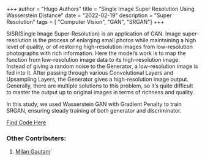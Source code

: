 +++ 
author = "Hugo Authors"
title = "Single Image Super Resolution Using Wasserstein Distance"
date = "2022-02-19"
description = "Super Resolution"
tags = [
    "Computer Vision",
    "GAN",
    "SRGAN"]
+++

SISR(Single Image Super-Resolution) is an application of GAN. Image super-resolution is the process of enlarging small photos while maintaining a high level of quality, or of restoring high-resolution images from low-resolution photographs with rich information. Here the model’s work is to map the function from low-resolution image data to its high-resolution image. Instead of giving a random noise to the Generator, a low-resolution image is fed into it. After passing through various Convolutional Layers and Upsampling Layers, the Generator gives a high-resolution image output. Generally, there are multiple solutions to this problem, so it’s quite difficult to master the output up to original images in terms of richness and quality.

In this study, we used Wasserstein GAN with Gradient Penalty to train SRGAN, ensuring steady training of both generator and discriminator.

[Find Code Here](https://github.com/sulavtimilsina/SIngle-Image-Super-Resolution-Using-GMGAN)

### Other Contributers:
1. [Milan Gautam](https://gautammilan.github.io/)`
